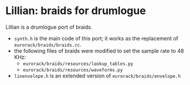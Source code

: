 # Lillian: braids for drumlogue

Lillian is a drumlogue port of braids.

- `synth.h` is the main code of this port; it works as the replacement of  `eurorack/braids/braids.cc`.
- the following files of braids were modified to set the sample rate to 48 KHz:
  - `eurorack/braids/resources/lookup_tables.py`
  - `eurorack/braids/resources/waveforms.py`
- `linenvelope.h` is an extended version of `eurorack/braids/envelope.h`
